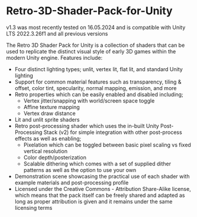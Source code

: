 # Retro-3D-Shader-Pack-for-Unity

v1.3 was most recently tested on 16.05.2024 and is compatible with Unity LTS 2022.3.26f1 and all previous versions

The Retro 3D Shader Pack for Unity is a collection of shaders that can be used to replicate the distinct visual style of early 3D games within the modern Unity engine. Features include: 

- Four distinct lighting types; unlit, vertex lit, flat lit, and standard Unity lighting
- Support for common material features such as transparency, tiling & offset, color tint, specularity, normal mapping, emission, and more
- Retro properties which can be easily enabled and disabled including;
	- Vertex jitter/snapping with world/screen space toggle
	- Affine texture mapping
	- Vertex draw distance
- Lit and unlit sprite shaders
- Retro post-processing shader which uses the in-built Unity Post-Processing Stack (v2) for simple integration with other post-process effects as well as enabling;
	- Pixelation which can be toggled between basic pixel scaling vs fixed vertical resolution
	- Color depth/posterization
	- Scalable dithering which comes with a set of supplied dither patterns as well as the option to use your own
- Demonstration scene showcasing the practical use of each shader with example materials and post-processing profile
- Licensed under the Creative Commons - Attribution Share-Alike license, which means that the pack itself can be freely shared and adapted as long as proper attribution is given and it remains under the same licensing terms